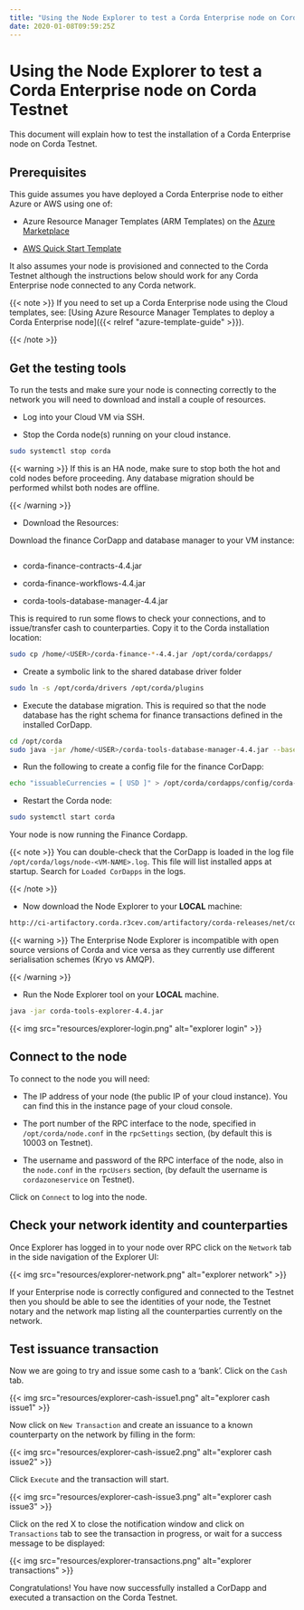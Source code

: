 ```yaml
---
title: "Using the Node Explorer to test a Corda Enterprise node on Corda Testnet"
date: 2020-01-08T09:59:25Z
---
```



# Using the Node Explorer to test a Corda Enterprise node on Corda Testnet
This document will explain how to test the installation of a Corda Enterprise node on Corda Testnet.


## Prerequisites
This guide assumes you have deployed a Corda Enterprise node to either Azure or AWS using one of:


* Azure Resource Manager Templates (ARM Templates) on the [Azure Marketplace](https://portal.azure.com/#blade/Microsoft_Azure_Marketplace/GalleryFeaturedMenuItemBlade/selectedMenuItemId/Blockchain_MP/resetMenuId/)


* [AWS Quick Start Template](https://aws.amazon.com/quickstart/)


It also assumes your node is provisioned and connected to the Corda Testnet although the instructions below should work
                for any Corda Enterprise node connected to any Corda network.


{{< note >}}
If you need to set up a Corda Enterprise node using the Cloud templates, see: [Using Azure Resource Manager Templates to deploy a Corda Enterprise node]({{< relref "azure-template-guide" >}}).


{{< /note >}}

## Get the testing tools
To run the tests and make sure your node is connecting correctly to the network you will need to download and install a
                couple of resources.


* Log into your Cloud VM via SSH.


* Stop the Corda node(s) running on your cloud instance.

```bash
sudo systemctl stop corda
```

{{< warning >}}
If this is an HA node, make sure to stop both the hot and cold nodes before proceeding. Any database migration should be performed whilst both nodes are offline.


{{< /warning >}}

* Download the Resources:

Download the finance CorDapp and database manager to your VM instance:

```bash

```

* corda-finance-contracts-4.4.jar


* corda-finance-workflows-4.4.jar


* corda-tools-database-manager-4.4.jar


This is required to run some flows to check your connections, and to issue/transfer cash to counterparties. Copy it to
                        the Corda installation location:

```bash
sudo cp /home/<USER>/corda-finance-*-4.4.jar /opt/corda/cordapps/
```

* Create a symbolic link to the shared database driver folder

```bash
sudo ln -s /opt/corda/drivers /opt/corda/plugins
```

* Execute the database migration. This is required so that the node database has the right schema for finance transactions defined in the installed CorDapp.

```bash
cd /opt/corda
sudo java -jar /home/<USER>/corda-tools-database-manager-4.4.jar --base-directory /opt/corda --execute-migration
```

* Run the following to create a config file for the finance CorDapp:

```bash
echo "issuableCurrencies = [ USD ]" > /opt/corda/cordapps/config/corda-finance-4.4.conf
```

* Restart the Corda node:

```bash
sudo systemctl start corda
```
Your node is now running the Finance Cordapp.


{{< note >}}
You can double-check that the CorDapp is loaded in the log file `/opt/corda/logs/node-<VM-NAME>.log`. This
                            file will list installed apps at startup. Search for `Loaded CorDapps` in the logs.


{{< /note >}}

* Now download the Node Explorer to your **LOCAL** machine:

```bash
http://ci-artifactory.corda.r3cev.com/artifactory/corda-releases/net/corda/corda-tools-explorer/4.4/corda-tools-explorer-4.4.jar
```

{{< warning >}}
The Enterprise Node Explorer is incompatible with open source versions of Corda and vice versa as they currently
                            use different serialisation schemes (Kryo vs AMQP).


{{< /warning >}}

* Run the Node Explorer tool on your **LOCAL** machine.

```bash
java -jar corda-tools-explorer-4.4.jar
```
{{< img src="resources/explorer-login.png" alt="explorer login" >}}



## Connect to the node
To connect to the node you will need:


* The IP address of your node (the public IP of your cloud instance). You can find this in the instance page of your cloud console.


* The port number of the RPC interface to the node, specified in `/opt/corda/node.conf` in the `rpcSettings` section,
                        (by default this is 10003 on Testnet).


* The username and password of the RPC interface of the node, also in the `node.conf` in the `rpcUsers` section,
                        (by default the username is `cordazoneservice` on Testnet).


Click on `Connect` to log into the node.


## Check your network identity and counterparties
Once Explorer has logged in to your node over RPC click on the `Network` tab in the side navigation of the Explorer UI:

{{< img src="resources/explorer-network.png" alt="explorer network" >}}

If your Enterprise node is correctly configured and connected to the Testnet then you should be able to see the identities of
                your node, the Testnet notary and the network map listing all the counterparties currently on the network.


## Test issuance transaction
Now we are going to try and issue some cash to a ‘bank’. Click on the `Cash` tab.

{{< img src="resources/explorer-cash-issue1.png" alt="explorer cash issue1" >}}

Now click on `New Transaction` and create an issuance to a known counterparty on the network by filling in the form:

{{< img src="resources/explorer-cash-issue2.png" alt="explorer cash issue2" >}}

Click `Execute` and the transaction will start.

{{< img src="resources/explorer-cash-issue3.png" alt="explorer cash issue3" >}}

Click on the red X to close the notification window and click on `Transactions` tab to see the transaction in progress,
                or wait for a success message to be displayed:

{{< img src="resources/explorer-transactions.png" alt="explorer transactions" >}}

Congratulations! You have now successfully installed a CorDapp and executed a transaction on the Corda Testnet.


